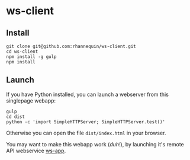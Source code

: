 ws-client
=========

## Install

```
git clone git@github.com:rhannequin/ws-client.git
cd ws-client
npm install -g gulp
npm install
```

## Launch

If you have Python installed, you can launch a webserver from this singlepage webapp:

```
gulp
cd dist
python -c 'import SimpleHTTPServer; SimpleHTTPServer.test()'
```

Otherwise you can open the file `dist/index.html` in your browser.

You may want to make this webapp work (*duh!*), by launching it's remote API webservice [ws-app](https://github.com/rhannequin/ws-app).
